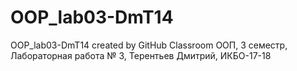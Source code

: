 # OOP_lab03-DmT14
OOP_lab03-DmT14 created by GitHub Classroom
ООП, 3 семестр, Лабораторная работа № 3, Терентьев Дмитрий, ИКБО-17-18
